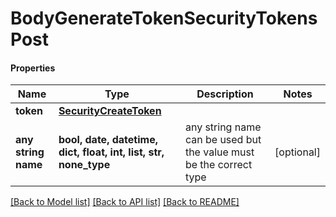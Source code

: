 # BodyGenerateTokenSecurityTokensPost

#### Properties
Name | Type | Description | Notes
------------ | ------------- | ------------- | -------------
**token** | [**SecurityCreateToken**](SecurityCreateToken.md) |  | 
**any string name** | **bool, date, datetime, dict, float, int, list, str, none_type** | any string name can be used but the value must be the correct type | [optional]

[[Back to Model list]](../README.md#documentation-for-models) [[Back to API list]](../README.md#documentation-for-api-endpoints) [[Back to README]](../README.md)

